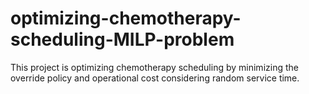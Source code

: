 # optimizing-chemotherapy-scheduling-MILP-problem
This project is optimizing chemotherapy scheduling by minimizing the override policy and operational cost considering random service time.
